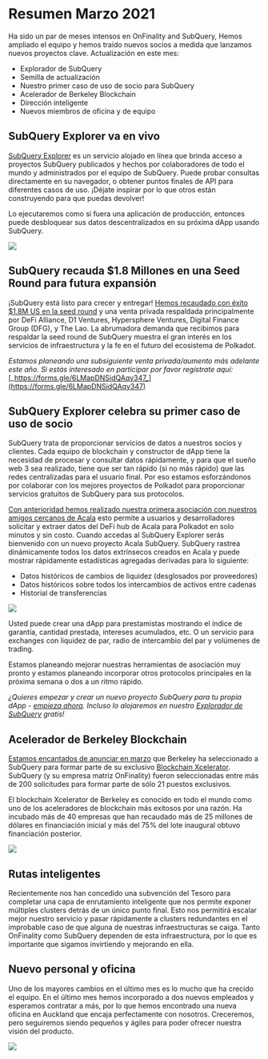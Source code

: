 # Resumen Marzo 2021

Ha sido un par de meses intensos en OnFinality and SubQuery, Hemos ampliado el equipo y hemos traído nuevos socios a medida que lanzamos nuevos proyectos clave. Actualización en este mes:

- Explorador de SubQuery
- Semilla de actualización
- Nuestro primer caso de uso de socio para SubQuery
- Acelerador de Berkeley Blockchain
- Dirección inteligente
- Nuevos miembros de oficina y de equipo

## SubQuery Explorer va en vivo

[SubQuery Explorer](https://explorer.subquery.network/) es un servicio alojado en línea que brinda acceso a proyectos SubQuery publicados y hechos por colaboradores de todo el mundo y administrados por el equipo de SubQuery. Puede probar consultas directamente en su navegador, o obtener puntos finales de API para diferentes casos de uso. ¡Déjate inspirar por lo que otros están construyendo para que puedas devolver!

Lo ejecutaremos como si fuera una aplicación de producción, entonces puede desbloquear sus datos descentralizados en su próxima dApp usando SubQuery.

![](https://miro.medium.com/max/1400/1*GE-Y6XKNOkj_MKY4ZuM5oQ.png)

## **SubQuery recauda $1.8 Millones en una Seed Round para futura expansión**

¡SubQuery está listo para crecer y entregar! [Hemos recaudado con éxito $1.8M US en la seed round](../blogs/20210312-SubQuery-Raises-%241.8M-Seed-Round-for-Future-Expansion.md) y una venta privada respaldada principalmente por DeFi Alliance, D1 Ventures, Hypersphere Ventures, Digital Finance Group (DFG), y The Lao. La abrumadora demanda que recibimos para respaldar la seed round de SubQuery muestra el gran interés en los servicios de infraestructura y la fe en el futuro del ecosistema de Polkadot.

_Estamos planeando una subsiguiente venta privada/aumento más adelante este año. Si estás interesado en participar por favor regístrate aquí:_ [_https://forms.gle/6LMapDNSidQAqy347_](https://forms.gle/6LMapDNSidQAqy347)

## **SubQuery Explorer celebra su primer caso de uso de socio**

SubQuery trata de proporcionar servicios de datos a nuestros socios y clientes. Cada equipo de blockchain y constructor de dApp tiene la necesidad de procesar y consultar datos rápidamente, y para que el sueño web 3 sea realizado, tiene que ser tan rápido (si no más rápido) que las redes centralizadas para el usuario final. Por eso estamos esforzándonos por colaborar con los mejores proyectos de Polkadot para proporcionar servicios gratuitos de SubQuery para sus protocolos.

[Con anterioridad hemos realizado nuestra primera asociación con nuestros amigos cercanos de Acala](../customer_announcements/20210316-SubQuery-Integrates-Acala-to-Aggregate-and-Serve-DeFi-Data-to-Polkadot-and-Kusama-Builders.md) esto permite a usuarios y desarrolladores solicitar y extraer datos del DeFi hub de Acala para Polkadot en solo minutos y sin costo. Cuando accedas al SubQuery Explorer serás bienvenido con un nuevo proyecto Acala SubQuery. SubQuery rastrea dinámicamente todos los datos extrínsecos creados en Acala y puede mostrar rápidamente estadísticas agregadas derivadas para lo siguiente:

- Datos históricos de cambios de liquidez (desglosados por proveedores)
- Datos históricos sobre todos los intercambios de activos entre cadenas
- Historial de transferencias

![](https://miro.medium.com/max/1400/0*LOig1jNfPTuVk73D)

Usted puede crear una dApp para prestamistas mostrando el índice de garantía, cantidad prestada, intereses acumulados, etc. O un servicio para exchanges con liquidez de par, radio de intercambio del par y volúmenes de trading.

Estamos planeando mejorar nuestras herramientas de asociación muy pronto y estamos planeando incorporar otros protocolos principales en la próxima semana o dos a un ritmo rápido.

_¿Quieres empezar y crear un nuevo proyecto SubQuery para tu propia dApp -_ [_empieza ahora_](https://doc.subquery.network/quickstart.html)_. Incluso lo alojaremos en nuestro_ [_Explorador de SubQuery_](../blogs/20210305-Announcing-the-SubQuery-Explorer.md) _gratis!_

## **Acelerador de Berkeley Blockchain**

[Estamos encantados de anunciar en marzo](../blogs/20210523-SubQuery-Joins-Berkeleys-Blockchain-Xcelerator.md) que Berkeley ha seleccionado a SubQuery para formar parte de su exclusivo [Blockchain Xcelerator](https://www.xcelerator.berkeley.edu/). SubQuery (y su empresa matriz OnFinality) fueron seleccionadas entre más de 200 solicitudes para formar parte de sólo 21 puestos exclusivos.

El blockchain Xcelerator de Berkeley es conocido en todo el mundo como uno de los aceleradores de blockchain más exitosos por una razón. Ha incubado más de 40 empresas que han recaudado más de 25 millones de dólares en financiación inicial y más del 75% del lote inaugural obtuvo financiación posterior.

![](https://miro.medium.com/max/1400/0*t-_mRJaTnGDQO-VI)

## **Rutas inteligentes**

Recientemente nos han concedido una subvención del Tesoro</a> para completar una capa de enrutamiento inteligente que nos permite exponer múltiples clusters detrás de un único punto final. Esto nos permitirá escalar mejor nuestro servicio y pasar rápidamente a clusters redundantes en el improbable caso de que alguna de nuestras infraestructuras se caiga. Tanto OnFinality como SubQuery dependen de esta infraestructura, por lo que es importante que sigamos invirtiendo y mejorando en ella.

## **Nuevo personal y oficina**

Uno de los mayores cambios en el último mes es lo mucho que ha crecido el equipo. En el último mes hemos incorporado a dos nuevos empleados y esperamos contratar a más, por lo que hemos encontrado una nueva oficina en Auckland que encaja perfectamente con nosotros. Creceremos, pero seguiremos siendo pequeños y ágiles para poder ofrecer nuestra visión del producto.

![](https://miro.medium.com/max/1400/1*cJZxerXHfgVGu4-7h2xw4Q.jpeg)

